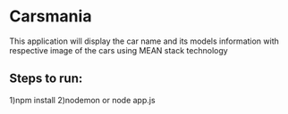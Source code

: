 # Carsmania
This application will display the car name and its models information with respective image of the cars using MEAN stack technology

Steps to run:
-----------------
1)npm install
2)nodemon or node app.js
